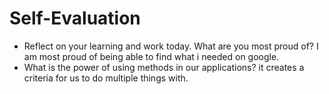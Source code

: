 # Self-Evaluation

- Reflect on your learning and work today. What are you most proud of?  I am most proud of being able to find what i needed on google. 
- What is the power of using methods in our applications? it creates a criteria for us to do multiple things with.